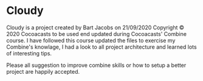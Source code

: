 # Cloudy
Cloudy is a project created by Bart Jacobs on 21/09/2020  Copyright © 2020 Cocoacasts to be used end updated during Cocoacasts' Combine course.
I have followed this course updated the files to exercise my Combine's knowlage, I had a look to all project architecture and learned lots of interesting tips.

Please all suggestion to improve combine skills or how to setup a better project are happily accepted.
